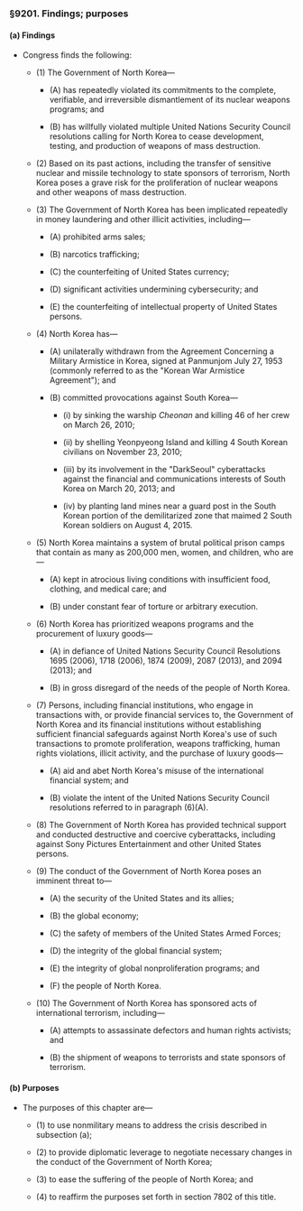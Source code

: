 ### §9201. Findings; purposes
#### (a) Findings
* Congress finds the following:

  * (1) The Government of North Korea—

    * (A) has repeatedly violated its commitments to the complete, verifiable, and irreversible dismantlement of its nuclear weapons programs; and

    * (B) has willfully violated multiple United Nations Security Council resolutions calling for North Korea to cease development, testing, and production of weapons of mass destruction.


  * (2) Based on its past actions, including the transfer of sensitive nuclear and missile technology to state sponsors of terrorism, North Korea poses a grave risk for the proliferation of nuclear weapons and other weapons of mass destruction.

  * (3) The Government of North Korea has been implicated repeatedly in money laundering and other illicit activities, including—

    * (A) prohibited arms sales;

    * (B) narcotics trafficking;

    * (C) the counterfeiting of United States currency;

    * (D) significant activities undermining cybersecurity; and

    * (E) the counterfeiting of intellectual property of United States persons.


  * (4) North Korea has—

    * (A) unilaterally withdrawn from the Agreement Concerning a Military Armistice in Korea, signed at Panmunjom July 27, 1953 (commonly referred to as the "Korean War Armistice Agreement"); and

    * (B) committed provocations against South Korea—

      * (i) by sinking the warship _Cheonan_ and killing 46 of her crew on March 26, 2010;

      * (ii) by shelling Yeonpyeong Island and killing 4 South Korean civilians on November 23, 2010;

      * (iii) by its involvement in the "DarkSeoul" cyberattacks against the financial and communications interests of South Korea on March 20, 2013; and

      * (iv) by planting land mines near a guard post in the South Korean portion of the demilitarized zone that maimed 2 South Korean soldiers on August 4, 2015.


  * (5) North Korea maintains a system of brutal political prison camps that contain as many as 200,000 men, women, and children, who are—

    * (A) kept in atrocious living conditions with insufficient food, clothing, and medical care; and

    * (B) under constant fear of torture or arbitrary execution.


  * (6) North Korea has prioritized weapons programs and the procurement of luxury goods—

    * (A) in defiance of United Nations Security Council Resolutions 1695 (2006), 1718 (2006), 1874 (2009), 2087 (2013), and 2094 (2013); and

    * (B) in gross disregard of the needs of the people of North Korea.


  * (7) Persons, including financial institutions, who engage in transactions with, or provide financial services to, the Government of North Korea and its financial institutions without establishing sufficient financial safeguards against North Korea's use of such transactions to promote proliferation, weapons trafficking, human rights violations, illicit activity, and the purchase of luxury goods—

    * (A) aid and abet North Korea's misuse of the international financial system; and

    * (B) violate the intent of the United Nations Security Council resolutions referred to in paragraph (6)(A).


  * (8) The Government of North Korea has provided technical support and conducted destructive and coercive cyberattacks, including against Sony Pictures Entertainment and other United States persons.

  * (9) The conduct of the Government of North Korea poses an imminent threat to—

    * (A) the security of the United States and its allies;

    * (B) the global economy;

    * (C) the safety of members of the United States Armed Forces;

    * (D) the integrity of the global financial system;

    * (E) the integrity of global nonproliferation programs; and

    * (F) the people of North Korea.


  * (10) The Government of North Korea has sponsored acts of international terrorism, including—

    * (A) attempts to assassinate defectors and human rights activists; and

    * (B) the shipment of weapons to terrorists and state sponsors of terrorism.

#### (b) Purposes
* The purposes of this chapter are—

  * (1) to use nonmilitary means to address the crisis described in subsection (a);

  * (2) to provide diplomatic leverage to negotiate necessary changes in the conduct of the Government of North Korea;

  * (3) to ease the suffering of the people of North Korea; and

  * (4) to reaffirm the purposes set forth in section 7802 of this title.